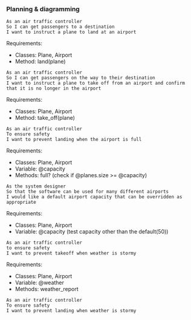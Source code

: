 ### Planning & diagramming

```
As an air traffic controller
So I can get passengers to a destination
I want to instruct a plane to land at an airport 
```

Requirements:
- Classes: Plane, Airport
- Method: land(plane)

```
As an air traffic controller
So I can get passengers on the way to their destination
I want to instruct a plane to take off from an airport and confirm that it is no longer in the airport 
```

Requirements:
- Classes: Plane, Airport
- Method: take_off(plane)

```
As an air traffic controller
To ensure safety
I want to prevent landing when the airport is full
```

Requirements:
- Classes: Plane, Airport
- Variable: @capacity
- Methods: full? (check if @planes.size >= @capacity)

``` 
As the system designer
So that the software can be used for many different airports
I would like a default airport capacity that can be overridden as appropriate 
```

Requirements:
- Classes: Plane, Airport
- Variable: @capacity (test capacity other than the default(50))

``` 
As an air traffic controller
to ensure safety
I want to prevent takeoff when weather is stormy
```

Requirements:
- Classes: Plane, Airport
- Variable: @weather
- Methods: weather_report

```
As an air traffic controller
To ensure safety
I want to prevent landing when weather is stormy
```